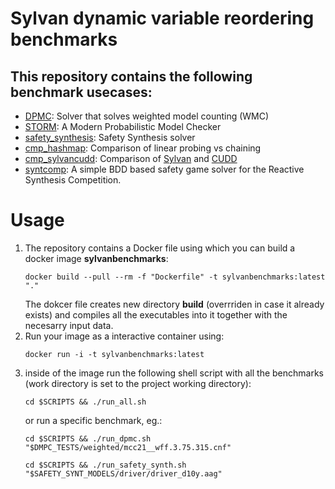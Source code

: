 # Sylvan dynamic variable reordering benchmarks

## This repository contains the following benchmark usecases:
- [DPMC](https://github.com/allrtaken/DPMC): Solver that solves weighted model counting (WMC)
- [STORM](https://github.com/moves-rwth/storm): A Modern Probabilistic Model Checker
- [safety_synthesis](http://www.syntcomp.org/rules/): Safety Synthesis solver
- [cmp_hashmap](https://github.com/apdofficial/sylvan-benchmarks/tree/main/hashmap_cmp): Comparison of linear probing vs chaining
- [cmp_sylvancudd](https://github.com/apdofficial/sylvan-benchmarks/tree/main/sylvancudd_cmp): Comparison of [Sylvan](https://github.com/trolando/sylvan) and [CUDD](https://web.archive.org/web/20150215010013/http://vlsi.colorado.edu/~fabio/)
- [syntcomp](https://github.com/apdofficial/sylvan-benchmarks/tree/main/syntcomp): A simple BDD based safety game solver for the Reactive Synthesis Competition.
# Usage

1.  The repository contains a Docker file using which you can build a docker image **sylvanbenchmarks**:
    ```shell
    docker build --pull --rm -f "Dockerfile" -t sylvanbenchmarks:latest "." 
    ```
    The dokcer file creates new directory **build** (overrriden in case it already exists) and compiles all the executables into it together with the  necesarry input data.
2. Run your image as a interactive container using:
    ```shell
    docker run -i -t sylvanbenchmarks:latest
    ```
3. inside of the image run the following shell script with all the benchmarks (work directory is set to the project working directory):
    ```shell
    cd $SCRIPTS && ./run_all.sh
    ```
    or run a specific benchmark, eg.:
    ```shell
    cd $SCRIPTS && ./run_dpmc.sh "$DMPC_TESTS/weighted/mcc21__wff.3.75.315.cnf"
    ```
    ```shell
    cd $SCRIPTS && ./run_safety_synth.sh "$SAFETY_SYNT_MODELS/driver/driver_d10y.aag"
    ```
